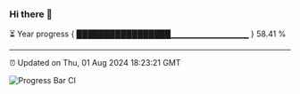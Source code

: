 ### Hi there 👋

⏳ Year progress { █████████████████▁▁▁▁▁▁▁▁▁▁▁▁▁ } 58.41 %

---

⏰ Updated on Thu, 01 Aug 2024 18:23:21 GMT

![Progress Bar CI](https://github.com/liununu/liununu/workflows/Progress%20Bar%20CI/badge.svg)
